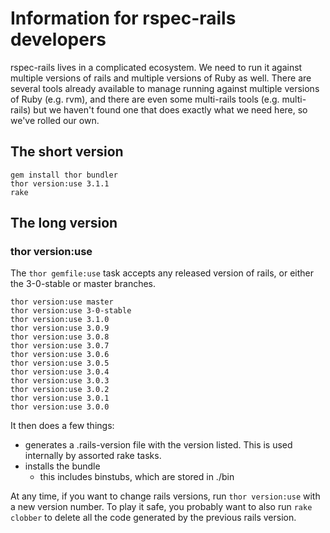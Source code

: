 # Information for rspec-rails developers

rspec-rails lives in a complicated ecosystem. We need to run it against
multiple versions of rails and multiple versions of Ruby as well. There are
several tools already available to manage running against multiple versions of
Ruby (e.g. rvm), and there are even some multi-rails tools (e.g. multi-rails)
but we haven't found one that does exactly what we need here, so we've rolled
our own.

## The short version

    gem install thor bundler
    thor version:use 3.1.1
    rake

## The long version

### thor version:use

The `thor gemfile:use` task accepts any released version of rails, or either the
3-0-stable or master branches.

    thor version:use master
    thor version:use 3-0-stable
    thor version:use 3.1.0
    thor version:use 3.0.9
    thor version:use 3.0.8
    thor version:use 3.0.7
    thor version:use 3.0.6
    thor version:use 3.0.5
    thor version:use 3.0.4
    thor version:use 3.0.3
    thor version:use 3.0.2
    thor version:use 3.0.1
    thor version:use 3.0.0

It then does a few things:

* generates a .rails-version file with the version listed. This is used
  internally by assorted rake tasks.
* installs the bundle
    * this includes binstubs, which are stored in ./bin

At any time, if you want to change rails versions, run `thor version:use` with
a new version number. To play it safe, you probably want to also run `rake
clobber` to delete all the code generated by the previous rails version.
